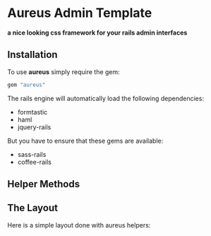 # Aureus Admin Template

**a nice looking css framework for your rails admin interfaces**

## Installation

To use **aureus** simply require the gem:

````ruby	
gem "aureus"
````

The rails engine will automatically load the following dependencies:
	
* formtastic
* haml
* jquery-rails

But you have to ensure that these gems are available:

* sass-rails
* coffee-rails

## Helper Methods

## The Layout

Here is a simple layout done with aureus helpers: